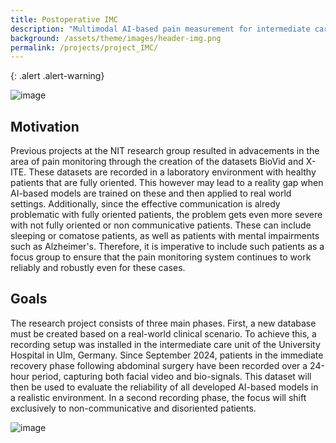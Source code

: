 ```yaml
---
title: Postoperative IMC
description: "Multimodal AI-based pain measurement for intermediate care patients in the postoperative phase"
background: /assets/theme/images/header-img.png
permalink: /projects/project_IMC/
---
```


{: .alert .alert-warning}
 
![image](/paindetection/assets/theme/images/flowchart_imc_pain_project.png)

## Motivation
Previous projects at the NIT research group resulted in advacements in the area of pain monitoring through the creation of the datasets BioVid and X-ITE. These datasets are recorded in a laboratory environment with healthy patients that are fully oriented. This however may lead to a reality gap when AI-based models are trained on these and then applied to real world settings. Additionally, since the effective communication is alredy problematic with fully oriented patients, the problem gets even more severe with not fully oriented or non communicative patients. These can include sleeping or comatose patients, as well as patients with mental impairments such as Alzheimer's. Therefore, it is imperative to include such patients as a focus group to ensure that the pain monitoring system continues to work reliably and robustly even for these cases.

## Goals

The research project consists of three main phases. First, a new database must be created based on a real-world clinical scenario. To achieve this, a recording setup was installed in the intermediate care unit of the University Hospital in Ulm, Germany. Since September 2024, patients in the immediate recovery phase following abdominal surgery have been recorded over a 24-hour period, capturing both facial video and bio-signals. This dataset will then be used to evaluate the reliability of all developed AI-based models in a realistic environment. In a second recording phase, the focus will shift exclusively to non-communicative and disoriented patients.



 
![image](/paindetection/assets/theme/images/ICU_rig_ulm.png)

